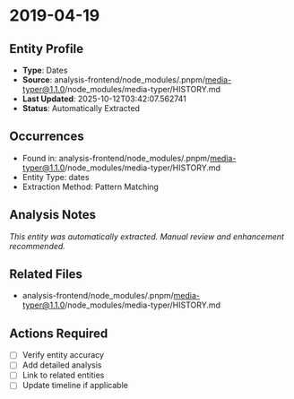 # 2019-04-19

## Entity Profile
- **Type**: Dates
- **Source**: analysis-frontend/node_modules/.pnpm/media-typer@1.1.0/node_modules/media-typer/HISTORY.md
- **Last Updated**: 2025-10-12T03:42:07.562741
- **Status**: Automatically Extracted

## Occurrences
- Found in: analysis-frontend/node_modules/.pnpm/media-typer@1.1.0/node_modules/media-typer/HISTORY.md
- Entity Type: dates
- Extraction Method: Pattern Matching

## Analysis Notes
*This entity was automatically extracted. Manual review and enhancement recommended.*

## Related Files
- analysis-frontend/node_modules/.pnpm/media-typer@1.1.0/node_modules/media-typer/HISTORY.md

## Actions Required
- [ ] Verify entity accuracy
- [ ] Add detailed analysis
- [ ] Link to related entities
- [ ] Update timeline if applicable
